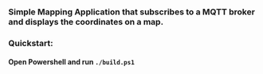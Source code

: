 ### Simple Mapping Application that subscribes to a MQTT broker and displays the coordinates on a map.

### Quickstart:
#### Open Powershell and run `./build.ps1`


